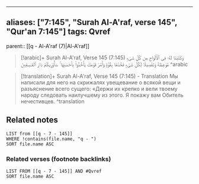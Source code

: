 
---
aliases: ["7:145", "Surah Al-A'raf, verse 145", "Qur'an 7:145"]
tags: Qvref
---

parent:: [[q - Al-A'raf (7)|Al-A'raf]]

> [!arabic]+ Surah Al-A'raf, Verse 145 (7:145)
> <span class="quran-arabic">وَكَتَبْنَا لَهُۥ فِى ٱلْأَلْوَاحِ مِن كُلِّ شَىْءٍ مَّوْعِظَةً وَتَفْصِيلًا لِّكُلِّ شَىْءٍ فَخُذْهَا بِقُوَّةٍ وَأْمُرْ قَوْمَكَ يَأْخُذُوا۟ بِأَحْسَنِهَا ۚ سَأُو۟رِيكُمْ دَارَ ٱلْفَـٰسِقِينَ</span>
^arabic

> [!translation]+ Surah Al-A'raf, Verse 145 (7:145) - Translation
> Мы написали для него на скрижалях увещевание о всякой вещи и разъяснение всего сущего: «Держи их крепко и вели твоему народу следовать наилучшему из этого. Я покажу вам Обитель нечестивцев.
^translation



## Related notes
```dataview
LIST from [[q - 7 - 145]]
WHERE !contains(file.name, "q - ")
SORT file.name ASC
```

### Related verses (footnote backlinks)
```dataview
LIST FROM [[q - 7 - 145]] AND #Qvref
SORT file.name ASC
```

